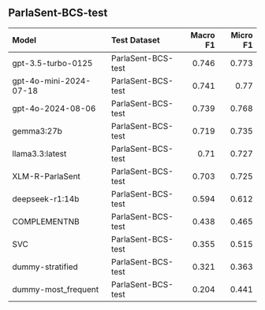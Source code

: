 ## ParlaSent-BCS-test

| Model                  | Test Dataset       |   Macro F1 |   Micro F1 |
|:-----------------------|:-------------------|-----------:|-----------:|
| gpt-3.5-turbo-0125     | ParlaSent-BCS-test |      0.746 |      0.773 |
| gpt-4o-mini-2024-07-18 | ParlaSent-BCS-test |      0.741 |      0.77  |
| gpt-4o-2024-08-06      | ParlaSent-BCS-test |      0.739 |      0.768 |
| gemma3:27b             | ParlaSent-BCS-test |      0.719 |      0.735 |
| llama3.3:latest        | ParlaSent-BCS-test |      0.71  |      0.727 |
| XLM-R-ParlaSent        | ParlaSent-BCS-test |      0.703 |      0.725 |
| deepseek-r1:14b        | ParlaSent-BCS-test |      0.594 |      0.612 |
| COMPLEMENTNB           | ParlaSent-BCS-test |      0.438 |      0.465 |
| SVC                    | ParlaSent-BCS-test |      0.355 |      0.515 |
| dummy-stratified       | ParlaSent-BCS-test |      0.321 |      0.363 |
| dummy-most_frequent    | ParlaSent-BCS-test |      0.204 |      0.441 |